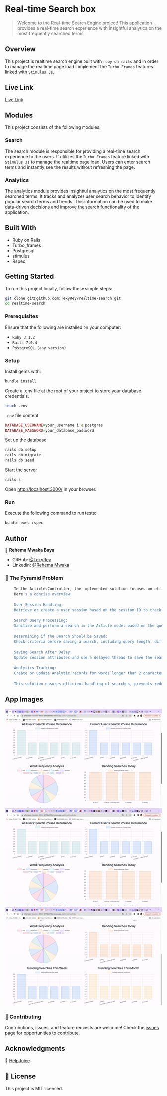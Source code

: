 # Real-time Search box

> Welcome to the Real-time Search Engine project! This application provides a real-time search experience with insightful analytics on the most frequently searched terms.

## Overview

This project is realtime search engine built with `ruby on rails` and in order to manage the realtime page load I implement the `Turbo_Frames` features linked with `Stimulus Js`.

## Live Link

[Live Link](https://afternoon-chamber-81037-211f2e61f0cf.herokuapp.com)

## Modules

This project consists of the following modules:

### Search

The search module is responsible for providing a real-time search experience to the users. It utilizes the `Turbo_Frames` feature linked with `Stimulus Js` to manage the realtime page load. Users can enter search terms and instantly see the results without refreshing the page.

### Analytics

The analytics module provides insightful analytics on the most frequently searched terms. It tracks and analyzes user search behavior to identify popular search terms and trends. This information can be used to make data-driven decisions and improve the search functionality of the application.

## Built With

- Ruby on Rails
- Turbo_frames
- Postgresql
- stimulus
- Rspec

## Getting Started

To run this project locally, follow these simple steps:

```bash
git clone git@github.com:TekyRey/realtime-search.git
cd realtime-search
```

### Prerequisites

Ensure that the following are installed on your computer:

- `Ruby 3.1.2`
- `Rails 7.0.4`
- `PostgreSQL (any version)`

### Setup

Install gems with:

```bash
bundle install
```

Create a .env file at the root of your project to store your database credentials.

```sh
touch .env
```

`.env` file content

```ruby
DATABASE_USERNAME=your_username i.e postgres
DATABASE_PASSWORD=your_database_password
```

Set up the database:

```bash
rails db:setup
rails db:migrate
rails db:seed
```

Start the server

```bash
rails s
```

Open [http://localhost:3000/](http://localhost:3000/]) in your browser.

### Run

Execute the following command to run tests:

```bash
bundle exec rspec
```

## Author

👤 **Rehema Mwaka Baya**

- GitHub: [@TekyRey](https://github.com/TekyRey)
- Linkedin: [@Rehema Mwaka](https://www.linkedin.com/in/rehema-mwaka-48a1801ab/)

### 🔭 The Pyramid Problem

```bash
    In the ArticlesController, the implemented solution focuses on efficient search handling and analytics tracking.
    Here's a concise overview:

    User Session Handling:
    Retrieve or create a user session based on the session ID to track user-specific information.

    Search Query Processing:
    Sanitize and perform a search in the Article model based on the query.

    Determining if the Search Should be Saved:
    Check criteria before saving a search, including query length, difference from the last search, and elapsed time.

    Saving Search After Delay:
    Update session attributes and use a delayed thread to save the search, accommodating users who are still typing.

    Analytics Tracking:
    Create or update Analytic records for words longer than 2 characters to track their occurrence.

    This solution ensures efficient handling of searches, prevents redundant saves, and tracks word occurrences for analytics.
```

## App Images

![Local Image](/search.png)
![Local Image](/analytics.png)
![Local Image](/analytics1.png)


### 🤝 Contributing

Contributions, issues, and feature requests are welcome! Check the [issues page](../../issues/) for opportunities to contribute.

## Acknowledgments

🤝 [HelpJuice](https://www.Helpjuice.com)

## 📝 License

This project is MIT licensed.
